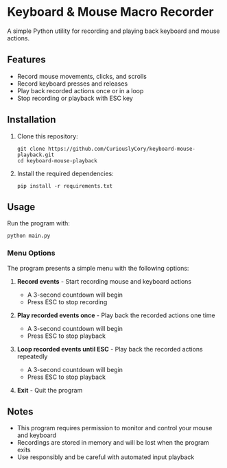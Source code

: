 # Keyboard & Mouse Macro Recorder

A simple Python utility for recording and playing back keyboard and mouse actions.

## Features

- Record mouse movements, clicks, and scrolls
- Record keyboard presses and releases
- Play back recorded actions once or in a loop
- Stop recording or playback with ESC key

## Installation

1. Clone this repository:
   ```
   git clone https://github.com/CuriouslyCory/keyboard-mouse-playback.git
   cd keyboard-mouse-playback
   ```

2. Install the required dependencies:
   ```
   pip install -r requirements.txt
   ```

## Usage

Run the program with:
```
python main.py
```

### Menu Options

The program presents a simple menu with the following options:

1. **Record events** - Start recording mouse and keyboard actions
   - A 3-second countdown will begin
   - Press ESC to stop recording

2. **Play recorded events once** - Play back the recorded actions one time
   - A 3-second countdown will begin
   - Press ESC to stop playback

3. **Loop recorded events until ESC** - Play back the recorded actions repeatedly
   - A 3-second countdown will begin
   - Press ESC to stop playback

4. **Exit** - Quit the program

## Notes

- This program requires permission to monitor and control your mouse and keyboard
- Recordings are stored in memory and will be lost when the program exits
- Use responsibly and be careful with automated input playback

